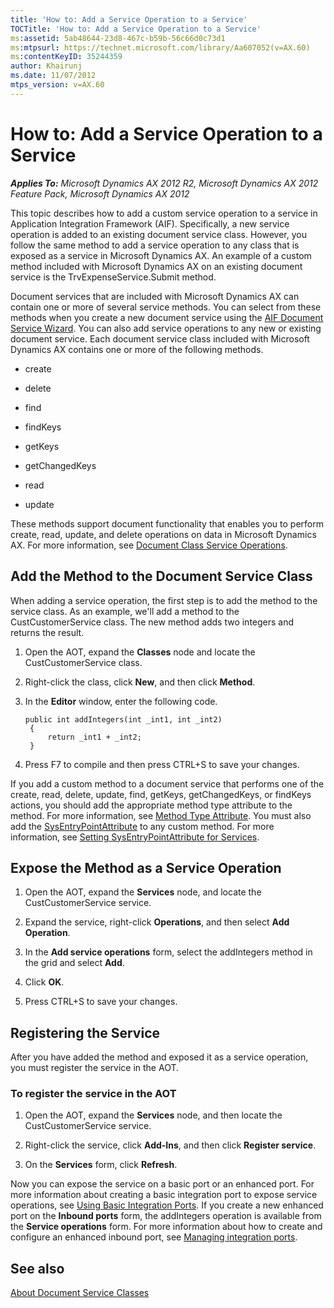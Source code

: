 ```yaml
---
title: 'How to: Add a Service Operation to a Service'
TOCTitle: 'How to: Add a Service Operation to a Service'
ms:assetid: 5ab48644-23d8-467c-b59b-56c66d0c73d1
ms:mtpsurl: https://technet.microsoft.com/library/Aa607052(v=AX.60)
ms:contentKeyID: 35244359
author: Khairunj
ms.date: 11/07/2012
mtps_version: v=AX.60
---
```


# How to: Add a Service Operation to a Service 


_**Applies To:** Microsoft Dynamics AX 2012 R2, Microsoft Dynamics AX 2012 Feature Pack, Microsoft Dynamics AX 2012_

This topic describes how to add a custom service operation to a service in Application Integration Framework (AIF). Specifically, a new service operation is added to an existing document service class. However, you follow the same method to add a service operation to any class that is exposed as a service in Microsoft Dynamics AX. An example of a custom method included with Microsoft Dynamics AX on an existing document service is the TrvExpenseService.Submit method.

Document services that are included with Microsoft Dynamics AX can contain one or more of several service methods. You can select from these methods when you create a new document service using the [AIF Document Service Wizard](creating-new-document-services.md). You can also add service operations to any new or existing document service. Each document service class included with Microsoft Dynamics AX contains one or more of the following methods.

  - create

  - delete

  - find

  - findKeys

  - getKeys

  - getChangedKeys

  - read

  - update

These methods support document functionality that enables you to perform create, read, update, and delete operations on data in Microsoft Dynamics AX. For more information, see [Document Class Service Operations](document-class-service-operations.md).

## Add the Method to the Document Service Class

When adding a service operation, the first step is to add the method to the service class. As an example, we'll add a method to the CustCustomerService class. The new method adds two integers and returns the result.

1.  Open the AOT, expand the **Classes** node and locate the CustCustomerService class.

2.  Right-click the class, click **New**, and then click **Method**.

3.  In the **Editor** window, enter the following code.
    
       ```X++
       public int addIntegers(int _int1, int _int2)
        {
            return _int1 + _int2;
        }
       ```

4.  Press F7 to compile and then press CTRL+S to save your changes.

If you add a custom method to a document service that performs one of the create, read, delete, update, find, getKeys, getChangedKeys, or findKeys actions, you should add the appropriate method type attribute to the method. For more information, see [Method Type Attribute](method-type-attribute.md). You must also add the [SysEntryPointAttribute](https://technet.microsoft.com/library/gg958657\(v=ax.60\)) to any custom method. For more information, see [Setting SysEntryPointAttribute for Services](setting-sysentrypointattribute-for-services.md).

## Expose the Method as a Service Operation

1.  Open the AOT, expand the **Services** node, and locate the CustCustomerService service.

2.  Expand the service, right-click **Operations**, and then select **Add Operation**.

3.  In the **Add service operations** form, select the addIntegers method in the grid and select **Add**.

4.  Click **OK**.

5.  Press CTRL+S to save your changes.

## Registering the Service

After you have added the method and exposed it as a service operation, you must register the service in the AOT.

### To register the service in the AOT

1.  Open the AOT, expand the **Services** node, and then locate the CustCustomerService service.

2.  Right-click the service, click **Add-Ins**, and then click **Register service**.

3.  On the **Services** form, click **Refresh**.

Now you can expose the service on a basic port or an enhanced port. For more information about creating a basic integration port to expose service operations, see [Using Basic Integration Ports](using-basic-integration-ports.md). If you create a new enhanced port on the **Inbound ports** form, the addIntegers operation is available from the **Service operations** form. For more information about how to create and configure an enhanced inbound port, see [Managing integration ports](managing-integration-ports.md).

## See also

[About Document Service Classes](about-document-service-classes.md)

